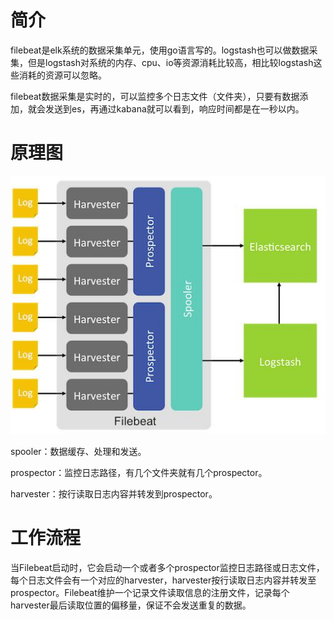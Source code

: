 #	简介

filebeat是elk系统的数据采集单元，使用go语言写的。logstash也可以做数据采集，但是logstash对系统的内存、cpu、io等资源消耗比较高，相比较logstash这些消耗的资源可以忽略。

filebeat数据采集是实时的，可以监控多个日志文件（文件夹），只要有数据添加，就会发送到es，再通过kabana就可以看到，响应时间都是在一秒以内。

#	原理图

![image](image/filebeat_1.jpg)

spooler：数据缓存、处理和发送。

prospector：监控日志路径，有几个文件夹就有几个prospector。

harvester：按行读取日志内容并转发到prospector。


#  工作流程

当Filebeat启动时，它会启动一个或者多个prospector监控日志路径或日志文件，每个日志文件会有一个对应的harvester，harvester按行读取日志内容并转发至prospector。Filebeat维护一个记录文件读取信息的注册文件，记录每个harvester最后读取位置的偏移量，保证不会发送重复的数据。


